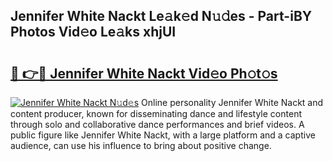 ## Jennifer White Nackt Le𝚊k𝚎d N𝚞𝚍es - Part-iBY Photos Vid𝚎o Le𝚊ks xhjUI

# <h2><a href="http://fb4q9h.evod.top/?m=Jennifer+White+Nackt">🔗 👉🔴 Jennifer White Nackt Vid𝚎o Ph𝚘t𝚘s</a></h2>

[![Jennifer White Nackt N𝚞d𝚎s](https://i.imgur.com/8V9OHl7.gif)](http://fb4q9h.evod.top/?m=Jennifer+White+Nackt)
Online personality Jennifer White Nackt and content producer, known for disseminating dance and lifestyle content through solo and collaborative dance performances and brief videos. A public figure like Jennifer White Nackt, with a large platform and a captive audience, can use his influence to bring about positive change. 
